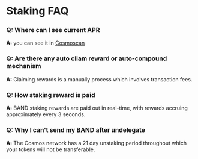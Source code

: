 # Staking FAQ

### Q: Where can I see current APR

**A:** you can see it in [Cosmoscan](https://www.cosmoscan.io/)

### Q: Are there any auto cliam reward or auto-compound mechanism

**A:** Claiming rewards is a manually process which involves transaction fees.

### Q: How staking reward is paid

**A:** BAND staking rewards are paid out in real-time, with rewards accruing approximately every 3 seconds.

### Q: Why I can't send my BAND after undelegate

**A:** The Cosmos network has a 21 day unstaking period throughout which your tokens will not be transferable. 
